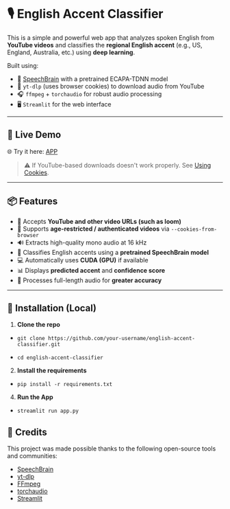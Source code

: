 # 🎙️ English Accent Classifier

This is a simple and powerful web app that analyzes spoken English from **YouTube videos** and classifies the **regional English accent** (e.g., US, England, Australia, etc.) using **deep learning**.

Built using:
- 🧠 [SpeechBrain](https://speechbrain.readthedocs.io/) with a pretrained ECAPA-TDNN model  
- 🧰 `yt-dlp` (uses browser cookies) to download audio from YouTube  
- 🎧 `ffmpeg` + `torchaudio` for robust audio processing  
- 🖥️ `Streamlit` for the web interface  

---

## 🚀 Live Demo

🌐 Try it here: [APP](https://saiteja-gande-english-accent-classifier.streamlit.app/)

> ⚠️ If YouTube-based downloads doesn't work properly. See [Using Cookies](#-using-cookies-for-youtube-downloads-optional-but-recommended).

---

## 📦 Features

- 🎥 Accepts **YouTube and other video URLs (such as loom)**
- 🔐 Supports **age-restricted / authenticated videos** via `--cookies-from-browser`
- 🔊 Extracts high-quality mono audio at 16 kHz
- 🧠 Classifies English accents using a **pretrained SpeechBrain model**
- 💻 Automatically uses **CUDA (GPU)** if available
- 📊 Displays **predicted accent** and **confidence score**
- 🔄 Processes full-length audio for **greater accuracy**

---

## 🔧 Installation (Local)

1. **Clone the repo**
   
  - `git clone https://github.com/your-username/english-accent-classifier.git`

  - `cd english-accent-classifier`

2. **Install the requirements**
   
  - `pip install -r requirements.txt`

4. **Run the App**
   
 - `streamlit run app.py`

## 🙏 Credits

This project was made possible thanks to the following open-source tools and communities:

- [SpeechBrain](https://speechbrain.readthedocs.io/)
- [yt-dlp](https://github.com/yt-dlp/yt-dlp)
- [FFmpeg](https://ffmpeg.org/)
- [torchaudio](https://pytorch.org/audio/stable/)
- [Streamlit](https://streamlit.io/)


